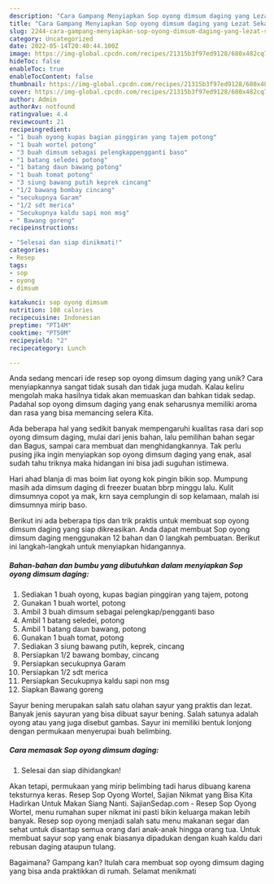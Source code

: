```yaml
---
description: "Cara Gampang Menyiapkan Sop oyong dimsum daging yang Lezat Sekali"
title: "Cara Gampang Menyiapkan Sop oyong dimsum daging yang Lezat Sekali"
slug: 2244-cara-gampang-menyiapkan-sop-oyong-dimsum-daging-yang-lezat-sekali
category: Uncategorized
date: 2022-05-14T20:40:44.100Z
image: https://img-global.cpcdn.com/recipes/21315b3f97ed9128/680x482cq70/sop-oyong-dimsum-daging-foto-resep-utama.jpg
hideToc: false
enableToc: true
enableTocContent: false
thumbnail: https://img-global.cpcdn.com/recipes/21315b3f97ed9128/680x482cq70/sop-oyong-dimsum-daging-foto-resep-utama.jpg
cover: https://img-global.cpcdn.com/recipes/21315b3f97ed9128/680x482cq70/sop-oyong-dimsum-daging-foto-resep-utama.jpg
author: Admin
authorAv: notfound
ratingvalue: 4.4
reviewcount: 21
recipeingredient:
- "1 buah oyong kupas bagian pinggiran yang tajem potong"
- "1 buah wortel potong"
- "3 buah dimsum sebagai pelengkappengganti baso"
- "1 batang seledei potong"
- "1 batang daun bawang potong"
- "1 buah tomat potong"
- "3 siung bawang putih keprek cincang"
- "1/2 bawang bombay cincang"
- "secukupnya Garam"
- "1/2 sdt merica"
- "Secukupnya kaldu sapi non msg"
- " Bawang goreng"
recipeinstructions:

- "Selesai dan siap dinikmati!"
categories:
- Resep
tags:
- sop
- oyong
- dimsum

katakunci: sop oyong dimsum 
nutrition: 108 calories
recipecuisine: Indonesian
preptime: "PT14M"
cooktime: "PT50M"
recipeyield: "2"
recipecategory: Lunch

---
```





Anda sedang mencari ide resep sop oyong dimsum daging yang unik? Cara menyiapkannya sangat tidak susah dan tidak juga mudah. Kalau keliru mengolah maka hasilnya tidak akan memuaskan dan bahkan tidak sedap. Padahal sop oyong dimsum daging yang enak seharusnya memiliki aroma dan rasa yang bisa memancing selera Kita.





Ada beberapa hal yang sedikit banyak mempengaruhi kualitas rasa dari sop oyong dimsum daging, mulai dari jenis bahan, lalu pemilihan bahan segar dan Bagus, sampai cara membuat dan menghidangkannya. Tak perlu pusing jika ingin menyiapkan sop oyong dimsum daging yang enak,      asal sudah tahu triknya maka hidangan ini bisa jadi suguhan istimewa.














Hari ahad blanja di mas boim liat oyong kok pingin bikin sop. Mumpung masih ada dimsum daging di freezer buatan bbrp minggu lalu. Kulit dimsumnya copot ya mak, krn saya cemplungin di sop kelamaan, malah isi dimsumnya mirip baso.






Berikut ini ada beberapa tips dan trik praktis untuk membuat sop oyong dimsum daging yang siap dikreasikan. Anda dapat membuat Sop oyong dimsum daging menggunakan 12 bahan dan 0 langkah pembuatan. Berikut ini langkah-langkah untuk menyiapkan hidangannya.

<!--inarticleads1-->

##### Bahan-bahan dan bumbu yang dibutuhkan dalam menyiapkan Sop oyong dimsum daging:

1. Sediakan 1 buah oyong, kupas bagian pinggiran yang tajem, potong
1. Gunakan 1 buah wortel, potong
1. Ambil 3 buah dimsum sebagai pelengkap/pengganti baso
1. Ambil 1 batang seledei, potong
1. Ambil 1 batang daun bawang, potong
1. Gunakan 1 buah tomat, potong
1. Sediakan 3 siung bawang putih, keprek, cincang
1. Persiapkan 1/2 bawang bombay, cincang
1. Persiapkan secukupnya Garam
1. Persiapkan 1/2 sdt merica
1. Persiapkan Secukupnya kaldu sapi non msg
1. Siapkan  Bawang goreng


Sayur bening merupakan salah satu olahan sayur yang praktis dan lezat. Banyak jenis sayuran yang bisa dibuat sayur bening. Salah satunya adalah oyong atau yang juga disebut gambas. Sayur ini memiliki bentuk lonjong dengan permukaan menyerupai buah belimbing. 

<!--inarticleads2-->

##### Cara memasak Sop oyong dimsum daging:


1. Selesai dan siap dihidangkan!

Akan tetapi, permukaan yang mirip belimbing tadi harus dibuang karena teksturnya keras. Resep Sop Oyong Wortel, Sajian Nikmat yang Bisa Kita Hadirkan Untuk Makan Siang Nanti. SajianSedap.com - Resep Sop Oyong Wortel, menu rumahan super nikmat ini pasti bikin keluarga makan lebih banyak. Resep sop oyong menjadi salah satu menu makanan segar dan sehat untuk disantap semua orang dari anak-anak hingga orang tua. Untuk membuat sayur sop yang enak biasanya dipadukan dengan kuah kaldu dari rebusan daging ataupun tulang. 

Bagaimana? Gampang kan? Itulah cara membuat sop oyong dimsum daging yang bisa anda praktikkan di rumah. Selamat menikmati
